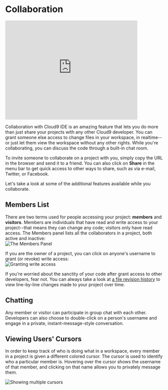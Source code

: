 # Collaboration

<iframe width="420" height="315" src="http://www.youtube.com/embed/V7Kx9Hd5EYY" frameborder="0" allowfullscreen></iframe>

Collaboration with Cloud9 IDE is an amazing feature that lets you do more than just share your projects with any other Cloud9 developer. You can grant someone else access to change files in your workspace, in realtime--or just let them view the workspace without any other rights. While you're collaborating, you can discuss the code through a built-in chat room.

To invite someone to collaborate on a project with you, simply copy the URL in the browser and send it to a friend. You can also click on **Share** in the menu bar to get quick access to other ways to share, such as via e-mail, Twitter, or Facebook.

Let's take a look at some of the additional features available while you collaborate.

## Members List

There are two terms used for people accessing your project: **members** and **visitors**. Members are individuals that have read and write access to your project--that means they can change any code; visitors only have read access. The Members panel lists all the collaborators in a project, both active and inactive:  
![The Members Panel](./images/members_panel.png)

If you are the owner of a project, you can click on anyone's username to grant (or revoke) write access:  
![Granting write access](./images/collab_grant_access.png)

If you're worried about the sanctity of your code after grant access to other developers, fear not. You can always take a look at [a file revision history](./revisions.html) to view line-by-line changes made to your project over time.

## Chatting

Any member or visitor can participate in group chat with each other. Developers can also choose to double-click on a person's username and engage in a private, instant-message-style conversation.

## Viewing Users' Cursors

In order to keep track of who is doing what in a workspace, every member in a project is given a different colored cursor. The cursor is used to identify who a particular member is. Hovering over the cursor shows the username of that member, and clicking on that name allows you to privately message them.

![Showing multiple cursors](./anims/collab_multiuser_cursor.gif)